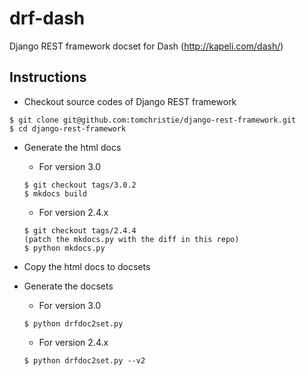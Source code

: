 drf-dash
========

Django REST framework docset for Dash (http://kapeli.com/dash/)

Instructions
------------
- Checkout source codes of Django REST framework

```
$ git clone git@github.com:tomchristie/django-rest-framework.git
$ cd django-rest-framework
```

- Generate the html docs

  - For version 3.0
  ```
  $ git checkout tags/3.0.2
  $ mkdocs build
  ```
  
  - For version 2.4.x
  ```
  $ git checkout tags/2.4.4
  (patch the mkdocs.py with the diff in this repo)
  $ python mkdocs.py
  ```
  
- Copy the html docs to docsets

- Generate the docsets

  - For version 3.0
  ```
  $ python drfdoc2set.py
  ```
  
  - For version 2.4.x
  ```
  $ python drfdoc2set.py --v2
  ```
  